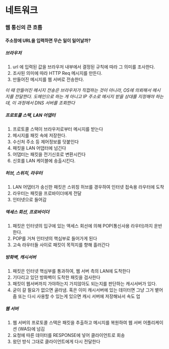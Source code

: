 # 네트워크

### 웹 통신의 큰 흐름

#### 주소창에 URL을 입력하면 무슨 일이 일어날까?

##### 브라우저

1. url 에 입력된 값을 브라우저 내부에서 결정된 규칙에 따라 그 의미를 조사한다.
2. 조사된 의미에 따라 HTTP Req 메시지를 만든다.
3. 만들어진 메시지를 웹 서버로 전송한다.

*이 때 만들어진 메시지 전송은 브라우저가 직접하는 것이 아니라, OS에 의뢰해서 메시지를 전달한다. 도메인으로 하는 게 아니고 IP 주소로 메시지 받을 상대를 지정해야 하는데, 이 과정에서 DNS 서버를 조회한다*

##### 프로토콜 스택, LAN 어댑터

1. 프로토콜 스택이 브라우저로부터 메시지를 받는다
2. 메시지를 패킷 속에 저장한다.
3. 수신처 주소 등 제어정보를 덧붙인다
4. 패킷을 LAN 어댑터에 넘긴다
5. 어댑터는 패킷을 전기신호로 변환시킨다
6. 신호를 LAN 케이블에 송출시킨다.

##### 허브, 스위치, 라우터

1. LAN 어댑터가 송신한 패킷은 스위칭 허브를 경우하여 인터넷 접속용 라우터에 도착
2. 라우터는 패킷을 프로바이더에게 전달
3. 인터넷으로 들어감

##### 엑세스 회선, 프로바이더

1. 패킷은 인터넷의 입구에 있는 액세스 회선에 의해 POP(통신사용 라우터)까지 운반한다.
2. POP를 거쳐 인터넷의 핵심부로 들어가게 된다
3. 고속 라우터들 사이로 패킷이 목적지를 향해 흘러간다

##### 방화벽, 캐시서버

1. 패킷은 인터넷 핵심부를 통과하여, 웹 서버 측의 LAN에 도착한다
2. 기다리고 있던 방화벽이 도착한 패킷을 검사한다
3. 패킷이 웹서버까지 가야하는지 가지않아도 되는지를 판단하는 캐시서버가 있다. 
4. 굳이 갈 필요가 없으면 골라냄. 혹은 이미 캐시서버에 있는 데이터면 그냥 그거 뱉어줌 또는 다시 사용할 수 있는게 있으면 캐시 서버에 저장해놔서 속도 업

##### 웹 서버

1. 웹 서버의 프로토콜 스택은 패킷을 추출하고 메시지를 복원하여 웹 서버 어플리케이션 (WAS)에 넘김
2. 요청에 따른 데이터를 RESPONSE에 넣어 클라이언트로 회송
3. 왔던 방식 그대로 클라이언트에게 다시 전달한다

